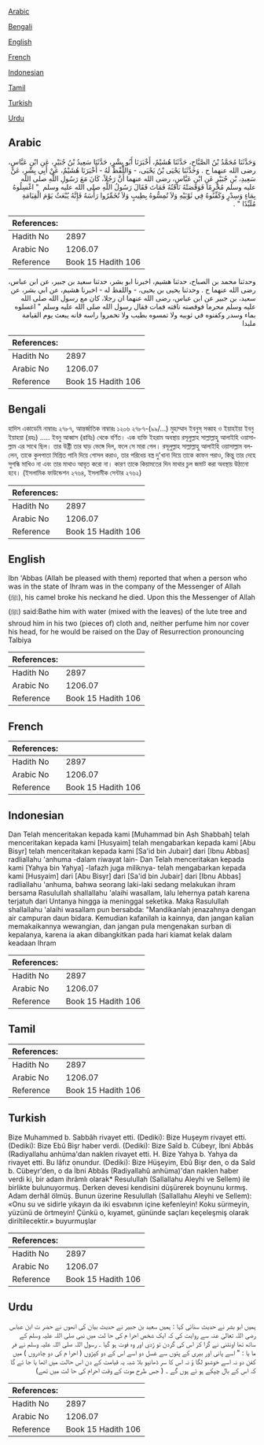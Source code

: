 [Arabic](#arabic)

[Bengali](#bengali)

[English](#english)

[French](#french)

[Indonesian](#indonesian)

[Tamil](#tamil)

[Turkish](#turkish)

[Urdu](#urdu)

## Arabic


<div dir="rtl" lang="ar" style={{fontSize:'larger',backgroundColor:'#f8f9fa',padding:20}}>
وَحَدَّثَنَا مُحَمَّدُ بْنُ الصَّبَّاحِ، حَدَّثَنَا هُشَيْمٌ، أَخْبَرَنَا أَبُو بِشْرٍ، حَدَّثَنَا سَعِيدُ بْنُ جُبَيْرٍ، عَنِ ابْنِ عَبَّاسٍ، رضى الله عنهما ح . وَحَدَّثَنَا يَحْيَى بْنُ يَحْيَى، - وَاللَّفْظُ لَهُ - أَخْبَرَنَا هُشَيْمٌ، عَنْ أَبِي بِشْرٍ، عَنْ سَعِيدِ، بْنِ جُبَيْرٍ عَنِ ابْنِ عَبَّاسٍ، رضى الله عنهما أَنَّ رَجُلاً، كَانَ مَعَ رَسُولِ اللَّهِ صلى الله عليه وسلم مُحْرِمًا فَوَقَصَتْهُ نَاقَتُهُ فَمَاتَ فَقَالَ رَسُولُ اللَّهِ صلى الله عليه وسلم ‏ "‏ اغْسِلُوهُ بِمَاءٍ وَسِدْرٍ وَكَفِّنُوهُ فِي ثَوْبَيْهِ وَلاَ تُمِسُّوهُ بِطِيبٍ وَلاَ تُخَمِّرُوا رَأْسَهُ فَإِنَّهُ يُبْعَثُ يَوْمَ الْقِيَامَةِ مُلَبِّدًا ‏"‏ ‏.‏
</div>
<div style={{backgroundColor:'#f8f9fa',padding:20, marginBottom: 10}}><table> <thead> <tr> <th>References:</th> <th></th> </tr> </thead> <tbody><tr><td>Hadith No</td><td>2897</td></tr><tr><td>Arabic No</td><td>1206.07</td></tr><tr><td>Reference</td><td>Book 15 Hadith 106</td></tr></tbody></table></div>


<div dir="rtl" lang="ar" style={{fontSize:'larger',backgroundColor:'#f8f9fa',padding:20}}>
وحدثنا محمد بن الصباح، حدثنا هشيم، اخبرنا ابو بشر، حدثنا سعيد بن جبير، عن ابن عباس، رضى الله عنهما ح . وحدثنا يحيى بن يحيى، - واللفظ له - اخبرنا هشيم، عن ابي بشر، عن سعيد، بن جبير عن ابن عباس، رضى الله عنهما ان رجلا، كان مع رسول الله صلى الله عليه وسلم محرما فوقصته ناقته فمات فقال رسول الله صلى الله عليه وسلم " اغسلوه بماء وسدر وكفنوه في ثوبيه ولا تمسوه بطيب ولا تخمروا راسه فانه يبعث يوم القيامة ملبدا
</div>
<div style={{backgroundColor:'#f8f9fa',padding:20, marginBottom: 10}}><table> <thead> <tr> <th>References:</th> <th></th> </tr> </thead> <tbody><tr><td>Hadith No</td><td>2897</td></tr><tr><td>Arabic No</td><td>1206.07</td></tr><tr><td>Reference</td><td>Book 15 Hadith 106</td></tr></tbody></table></div>

## Bengali


<div dir="ltr" lang="bn" style={{fontSize:'larger',backgroundColor:'#f8f9fa',padding:20}}>
হাদিস একাডেমি নাম্বারঃ ২৭৮৭, আন্তর্জাতিক নাম্বারঃ ১২০৬ ২৭৮৭-(৯৯/...) মুহাম্মাদ ইবনুস্ সব্বাহ ও ইয়াহইয়া ইবনু ইয়াহয়া (রহঃ) ..... ইবনু আব্বাস (রাযিঃ) থেকে বর্ণিত। এক ব্যক্তি ইহরাম অবস্থায় রসূলুল্লাহ সাল্লাল্লাহু আলাইহি ওয়াসাল্লাম এর সাথে ছিল। তার উষ্ট্রী তার ঘাড় ভেঙ্গে দিল, ফলে সে মারা গেল। রসূলুল্লাহ সাল্লাল্লাহু আলাইহি ওয়াসাল্লাম বললেন, তাকে কুলপাতা মিশ্রিত পানি দিয়ে গোসল করাও, তার পরিধেয় বস্ত্র দু'খানা দিয়ে তাকে কাফন পরাও, কিন্তু তার দেহে সুগন্ধি মাখিও না এবং তার মাথাও আবৃত করো না। কারণ তাকে কিয়ামতের দিন মাথার চুল জমাট করা অবস্থায় উঠানো হবে। (ইসলামিক ফাউন্ডেশন ২৭৬৪, ইসলামীক সেন্টার ২৭৬২)
</div>
<div style={{backgroundColor:'#f8f9fa',padding:20, marginBottom: 10}}><table> <thead> <tr> <th>References:</th> <th></th> </tr> </thead> <tbody><tr><td>Hadith No</td><td>2897</td></tr><tr><td>Arabic No</td><td>1206.07</td></tr><tr><td>Reference</td><td>Book 15 Hadith 106</td></tr></tbody></table></div>

## English


<div dir="ltr" lang="en" style={{fontSize:'larger',backgroundColor:'#f8f9fa',padding:20}}>
Ibn 'Abbas (Allah be pleased with them) reported that when a person who was in the state of Ihram was in the company of the Messenger of Allah (ﷺ), his camel broke his neckand he died. Upon this the Messenger of Allah (ﷺ) said:Bathe him with water (mixed with the leaves) of the lute tree and shroud him in his two (pieces of) cloth and, neither perfume him nor cover his head, for he would be raised on the Day of Resurrection pronouncing Talbiya
</div>
<div style={{backgroundColor:'#f8f9fa',padding:20, marginBottom: 10}}><table> <thead> <tr> <th>References:</th> <th></th> </tr> </thead> <tbody><tr><td>Hadith No</td><td>2897</td></tr><tr><td>Arabic No</td><td>1206.07</td></tr><tr><td>Reference</td><td>Book 15 Hadith 106</td></tr></tbody></table></div>

## French


<div dir="ltr" lang="fr" style={{fontSize:'larger',backgroundColor:'#f8f9fa',padding:20}}>

</div>
<div style={{backgroundColor:'#f8f9fa',padding:20, marginBottom: 10}}><table> <thead> <tr> <th>References:</th> <th></th> </tr> </thead> <tbody><tr><td>Hadith No</td><td>2897</td></tr><tr><td>Arabic No</td><td>1206.07</td></tr><tr><td>Reference</td><td>Book 15 Hadith 106</td></tr></tbody></table></div>

## Indonesian


<div dir="ltr" lang="id" style={{fontSize:'larger',backgroundColor:'#f8f9fa',padding:20}}>
Dan Telah menceritakan kepada kami [Muhammad bin Ash Shabbah] telah menceritakan kepada kami [Husyaim] telah mengabarkan kepada kami [Abu Bisyr] telah menceritakan kepada kami [Sa'id bin Jubair] dari [Ibnu Abbas] radliallahu 'anhuma -dalam riwayat lain- Dan Telah menceritakan kepada kami [Yahya bin Yahya] -lafazh juga miliknya- telah mengabarkan kepada kami [Husyaim] dari [Abu Bisyr] dari [Sa'id bin Jubair] dari [Ibnu Abbas] radliallahu 'anhuma, bahwa seorang laki-laki sedang melakukan ihram bersama Rasulullah shallallahu 'alaihi wasallam, lalu lehernya patah karena terjatuh dari Untanya hingga ia meninggal seketika. Maka Rasulullah shallallahu 'alaihi wasallam pun bersabda: "Mandikanlah jenazahnya dengan air campuran daun bidara. Kemudian kafanilah ia kainnya, dan jangan kalian memakaikannya wewangian, dan jangan pula mengenakan surban di kepalanya, karena ia akan dibangkitkan pada hari kiamat kelak dalam keadaan Ihram
</div>
<div style={{backgroundColor:'#f8f9fa',padding:20, marginBottom: 10}}><table> <thead> <tr> <th>References:</th> <th></th> </tr> </thead> <tbody><tr><td>Hadith No</td><td>2897</td></tr><tr><td>Arabic No</td><td>1206.07</td></tr><tr><td>Reference</td><td>Book 15 Hadith 106</td></tr></tbody></table></div>

## Tamil


<div dir="ltr" lang="ta" style={{fontSize:'larger',backgroundColor:'#f8f9fa',padding:20}}>

</div>
<div style={{backgroundColor:'#f8f9fa',padding:20, marginBottom: 10}}><table> <thead> <tr> <th>References:</th> <th></th> </tr> </thead> <tbody><tr><td>Hadith No</td><td>2897</td></tr><tr><td>Arabic No</td><td>1206.07</td></tr><tr><td>Reference</td><td>Book 15 Hadith 106</td></tr></tbody></table></div>

## Turkish


<div dir="ltr" lang="tr" style={{fontSize:'larger',backgroundColor:'#f8f9fa',padding:20}}>
Bize Muhammed b. Sabbâh rivayet etti. (Dediki): Bize Huşeym rivayet etti. (Dediki): Bize Ebû Bişr haber verdi. (Dediki): Bize Saîd b. Cübeyr, İbni Abbâs (Radiyallahu anhüma'dan naklen rivayet etti. H. Bize Yahya b. Yahya da rivayet etti. Bu lâfız onundur. (Dediki): Bize Hüşeyim, Ebû Bişr den, o da Saîd b. Cübeyr'den, o da İbni Abbâs (Radiyallahû anhüma)'dan naklen haber verdi ki, bir adam ihrâmlı olarak* Resulullah (Sallallahu Aleyhi ve Sellem) ile birlikte bulunuyormuş. Derken devesi kendisini düşürerek boynunu kırmış. Adam derhâl ölmüş. Bunun üzerine Resulullah (Sallallahu Aleyhi ve Sellem): «Onu su ve sidirle yıkayın da iki esvabının içine kefenleyin! Koku sürmeyin, yüzünü de örtmeyin! Çünkü o, kıyamet, gününde saçları keçeleşmiş olarak diriltilecektir.» buyurmuşlar
</div>
<div style={{backgroundColor:'#f8f9fa',padding:20, marginBottom: 10}}><table> <thead> <tr> <th>References:</th> <th></th> </tr> </thead> <tbody><tr><td>Hadith No</td><td>2897</td></tr><tr><td>Arabic No</td><td>1206.07</td></tr><tr><td>Reference</td><td>Book 15 Hadith 106</td></tr></tbody></table></div>

## Urdu


<div dir="rtl" lang="ur" style={{fontSize:'larger',backgroundColor:'#f8f9fa',padding:20}}>
ہمیں ابو بشر نے حدیث سنائی کہا : ہمیں سعید بن جبیر نے حدیث بیان کی انھوں نے حضر ت ابن عباس رضی اللہ تعالیٰ عنہ سے روایت کی کہ ایک شخص احرا م کی حا لت میں نبی صلی اللہ علیہ وسلم کے ساتھ تھا اونٹنی نے گرا کر اس کی گردن تو ڑدی اور وہ فوت ہو گیا ۔ رسول اللہ صلی اللہ علیہ وسلم نے فر ما یا : " اسے پانی اور بیری کے پتوں سے غسل دو اسے اس کے دو کپڑوں ( احرا م کی دو چادروں ) میں کفن دو نہ اسے خوشبو لگا ؤ نہ اس کا سر ڈھانپو بلا شبہ یہ قیامت کے دن اس حالت میں اٹھا یا جا ئے گا کہ اس کے بال چپکے ہو ئے ہوں گے ۔ ( جس طرح موت کے وقت احرام کی حا لت میں تھے)
</div>
<div style={{backgroundColor:'#f8f9fa',padding:20, marginBottom: 10}}><table> <thead> <tr> <th>References:</th> <th></th> </tr> </thead> <tbody><tr><td>Hadith No</td><td>2897</td></tr><tr><td>Arabic No</td><td>1206.07</td></tr><tr><td>Reference</td><td>Book 15 Hadith 106</td></tr></tbody></table></div>